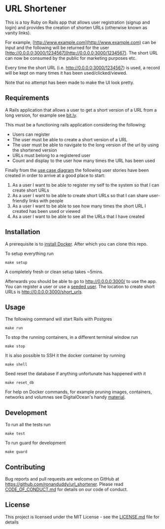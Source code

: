 # URL Shortener

This is a toy Ruby on Rails app that allows user registration (signup and login) and provides the creation of shorten URLs (otherwise known as vanity links).

For example, [http://www.example.com](http://www.example.com) can be input and the following will be returned for the user [http://0.0.0.0:3000/1234567](http://0.0.0.0:3000/1234567). The short URL can now be consumed by the public for marketing purposes etc.

Every time the short URL (i.e. http://0.0.0.0:3000/1234567) is used, a record will be kept on many times it has been used/clicked/viewed.

Note that no attempt has been made to make the UI look pretty. 

## Requirements

A Rails application that allows a user to get a short version of a URL from a long version, for example see [bit.ly](bit.ly).

This must be a functioning rails application considering the following:
* Users can register
* The user must be able to create a short version of a URL
* The user must be able to navigate to the long version of the url by using the shortened version
* URLs must belong to a registered user
* Count and display to the user how many times the URL has been used

Finally from the [use case diagram](use_case.PNG) the following user stories have been created in order to arrive at a good place to start:
1. As a user I want to be able to register my self to the system so that I can create short URLs
2. As a user I want to be able to create short URLs so that I can share user-friendly links with people
3. As a user I want to be able to see how many times the short URL I created has been used or viewed
4. As a user I want to be able to see all the URLs that I have created

## Installation

A prerequisite is to [install Docker](https://docs.docker.com/get-docker/). After which you can clone this repo.

To setup everything run
```Shell
make setup
```

A completely fresh or clean setup takes ~5mins.

Afterwards you should be able to go to http://0.0.0.0:3000/ to use the app. You can register a user or use a [seeded user](db/seeds.rb). The location to create short URLs is http://0.0.0.0:3000/short_urls. 

## Usage

The following command will start Rails with Postgres
```Shell
make run
```

To stop the running containers, in a different terminal window run
```Shell
make stop
```

It is also possible to SSH it the docker container by running
```Shell
make shell
```

Seed reset the database if anything unfortunate has happened with it
```Shell
make reset_db
```

For help on Docker commands, for example pruning images, containers, networks and volumnes see DigitalOcean's handy [material](https://www.digitalocean.com/community/tutorials/how-to-remove-docker-images-containers-and-volumes).

## Development

To run all the tests run
```Shell
make test
```

To run guard for development
```Shell
make guard
```

## Contributing

Bug reports and pull requests are welcome on GitHub at https://github.com/ronanduddy/url_shortener. Please read [CODE_OF_CONDUCT.md](CODE_OF_CONDUCT.md) for details on our code of conduct.

## License

This project is licensed under the MIT License - see the [LICENSE.md](LICENSE.md) file for details

